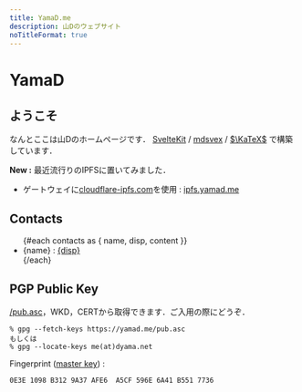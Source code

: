 ```yaml
---
title: YamaD.me
description: 山Dのウェブサイト
noTitleFormat: true
---
```


<script context="module">
  import contacts from "$lib/contacts.json"
</script>

# YamaD

## ようこそ

なんとここは山Dのホームページです．
[SvelteKit](https://kit.svelte.dev) / [mdsvex](https://mdsvex.com) / [$\KaTeX$](https://katex.org) で構築しています．

**New :**
最近流行りのIPFSに置いてみました．

- ゲートウェイに[cloudflare-ipfs.com](https://www.cloudflare.com/distributed-web-gateway/)を使用 : [ipfs.yamad.me](https://ipfs.yamad.me)

## Contacts

<ul>
  {#each contacts as { name, disp, content }}
    <li>{name} : <a href={content} target="_blank" rel="external">{disp}</a></li>
  {/each}
</ul>

## PGP Public Key

[/pub.asc](/pub.asc)，WKD，CERTから取得できます．ご入用の際にどうぞ．

```
% gpg --fetch-keys https://yamad.me/pub.asc
もしくは
% gpg --locate-keys me(at)dyama.net
```

Fingerprint ([master key](openpgp4fpr:0E3E1098B3129A37AFE6A5CF596E6A41B5517736)) :

```
0E3E 1098 B312 9A37 AFE6  A5CF 596E 6A41 B551 7736
```
